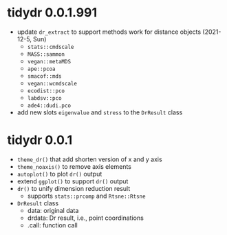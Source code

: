 # tidydr 0.0.1.991

+ update `dr_extract` to support methods work for distance objects (2021-12-5, Sun)
    - `stats::cmdscale`
    - `MASS::sammon`
    - `vegan::metaMDS`
    - `ape::pcoa`
    - `smacof::mds`
    - `vegan::wcmdscale`
    - `ecodist::pco`
    - `labdsv::pco`
    - `ade4::dudi.pco`
+ add new slots `eigenvalue` and `stress` to the `DrResult` class

# tidydr 0.0.1

+ `theme_dr()` that add shorten version of x and y axis
+ `theme_noaxis()` to remove axis elements
+ `autoplot()` to plot `dr()` output
+ extend `ggplot()` to support `dr()` output
+ `dr()` to unify dimension reduction result
    - supports `stats::prcomp` and `Rtsne::Rtsne`
+ `DrResult` class
    - data: original data
    - drdata: Dr result, i.e., point coordinations
    - .call: function call
